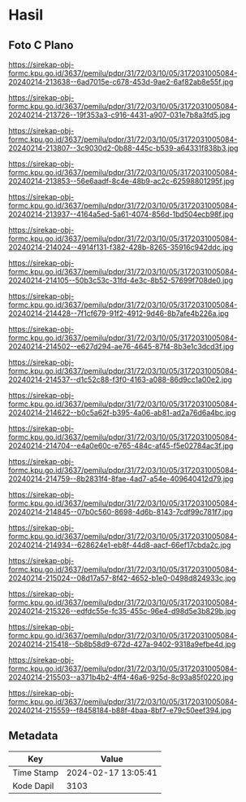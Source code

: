 # Hasil

## Foto C Plano

https://sirekap-obj-formc.kpu.go.id/3637/pemilu/pdpr/31/72/03/10/05/3172031005084-20240214-213638--6ad7015e-c678-453d-9ae2-6af82ab8e55f.jpg

https://sirekap-obj-formc.kpu.go.id/3637/pemilu/pdpr/31/72/03/10/05/3172031005084-20240214-213726--19f353a3-c916-4431-a907-031e7b8a3fd5.jpg

https://sirekap-obj-formc.kpu.go.id/3637/pemilu/pdpr/31/72/03/10/05/3172031005084-20240214-213807--3c9030d2-0b88-445c-b539-a64331f838b3.jpg

https://sirekap-obj-formc.kpu.go.id/3637/pemilu/pdpr/31/72/03/10/05/3172031005084-20240214-213853--56e6aadf-8c4e-48b9-ac2c-62598801295f.jpg

https://sirekap-obj-formc.kpu.go.id/3637/pemilu/pdpr/31/72/03/10/05/3172031005084-20240214-213937--4164a5ed-5a61-4074-856d-1bd504ecb98f.jpg

https://sirekap-obj-formc.kpu.go.id/3637/pemilu/pdpr/31/72/03/10/05/3172031005084-20240214-214024--4914f131-f382-428b-8265-35916c942ddc.jpg

https://sirekap-obj-formc.kpu.go.id/3637/pemilu/pdpr/31/72/03/10/05/3172031005084-20240214-214105--50b3c53c-31fd-4e3c-8b52-57699f708de0.jpg

https://sirekap-obj-formc.kpu.go.id/3637/pemilu/pdpr/31/72/03/10/05/3172031005084-20240214-214428--7f1cf679-91f2-4912-9d46-8b7afe4b226a.jpg

https://sirekap-obj-formc.kpu.go.id/3637/pemilu/pdpr/31/72/03/10/05/3172031005084-20240214-214502--e627d294-ae76-4645-87f4-8b3e1c3dcd3f.jpg

https://sirekap-obj-formc.kpu.go.id/3637/pemilu/pdpr/31/72/03/10/05/3172031005084-20240214-214537--d1c52c88-f3f0-4163-a088-86d9cc1a00e2.jpg

https://sirekap-obj-formc.kpu.go.id/3637/pemilu/pdpr/31/72/03/10/05/3172031005084-20240214-214622--b0c5a62f-b395-4a06-ab81-ad2a76d6a4bc.jpg

https://sirekap-obj-formc.kpu.go.id/3637/pemilu/pdpr/31/72/03/10/05/3172031005084-20240214-214704--e4a0e60c-e765-484c-af45-f5e02784ac3f.jpg

https://sirekap-obj-formc.kpu.go.id/3637/pemilu/pdpr/31/72/03/10/05/3172031005084-20240214-214759--8b2831f4-8fae-4ad7-a54e-409640412d79.jpg

https://sirekap-obj-formc.kpu.go.id/3637/pemilu/pdpr/31/72/03/10/05/3172031005084-20240214-214845--07b0c560-8698-4d6b-8143-7cdf99c781f7.jpg

https://sirekap-obj-formc.kpu.go.id/3637/pemilu/pdpr/31/72/03/10/05/3172031005084-20240214-214934--628624e1-eb8f-44d8-aacf-66ef17cbda2c.jpg

https://sirekap-obj-formc.kpu.go.id/3637/pemilu/pdpr/31/72/03/10/05/3172031005084-20240214-215024--08d17a57-8f42-4652-b1e0-0498d824933c.jpg

https://sirekap-obj-formc.kpu.go.id/3637/pemilu/pdpr/31/72/03/10/05/3172031005084-20240214-215326--edfdc55e-fc35-455c-96e4-d98d5e3b829b.jpg

https://sirekap-obj-formc.kpu.go.id/3637/pemilu/pdpr/31/72/03/10/05/3172031005084-20240214-215418--5b8b58d9-672d-427a-9402-9318a9efbe4d.jpg

https://sirekap-obj-formc.kpu.go.id/3637/pemilu/pdpr/31/72/03/10/05/3172031005084-20240214-215503--a371b4b2-4ff4-46a6-925d-8c93a85f0220.jpg

https://sirekap-obj-formc.kpu.go.id/3637/pemilu/pdpr/31/72/03/10/05/3172031005084-20240214-215559--f8458184-b88f-4baa-8bf7-e79c50eef394.jpg


## Metadata

| Key        | Value               |
| ---------- | ------------------- |
| Time Stamp | 2024-02-17 13:05:41 |
| Kode Dapil | 3103                |



